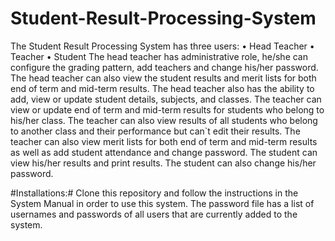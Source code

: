 # Student-Result-Processing-System

The Student Result Processing System has three users:
•	Head Teacher
•	Teacher
•	Student
The head teacher has administrative role, he/she can configure the grading pattern, add teachers and change his/her password. 
The head teacher can also view the student results and merit lists for both end of term and mid-term results. 
The head teacher also has the ability to add, view or update student details, subjects, and classes. 
The teacher can view or update end of term and mid-term results for students who belong to his/her class. 
The teacher can also view results of all students who belong to another class and their performance but can`t edit their results. 
The teacher can also view merit lists for both end of term and mid-term results as well as add student attendance and change password. 
The student can view his/her results and print results. 
The student can also change his/her password.

#Installations:#
Clone this repository and follow the instructions in the System Manual in order to use this system. 
The password file has a list of usernames and passwords of all users that are currently added to the system.

